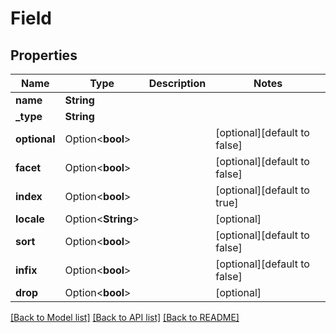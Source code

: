 # Field

## Properties

Name | Type | Description | Notes
------------ | ------------- | ------------- | -------------
**name** | **String** |  | 
**_type** | **String** |  | 
**optional** | Option<**bool**> |  | [optional][default to false]
**facet** | Option<**bool**> |  | [optional][default to false]
**index** | Option<**bool**> |  | [optional][default to true]
**locale** | Option<**String**> |  | [optional]
**sort** | Option<**bool**> |  | [optional][default to false]
**infix** | Option<**bool**> |  | [optional][default to false]
**drop** | Option<**bool**> |  | [optional]

[[Back to Model list]](../README.md#documentation-for-models) [[Back to API list]](../README.md#documentation-for-api-endpoints) [[Back to README]](../README.md)


